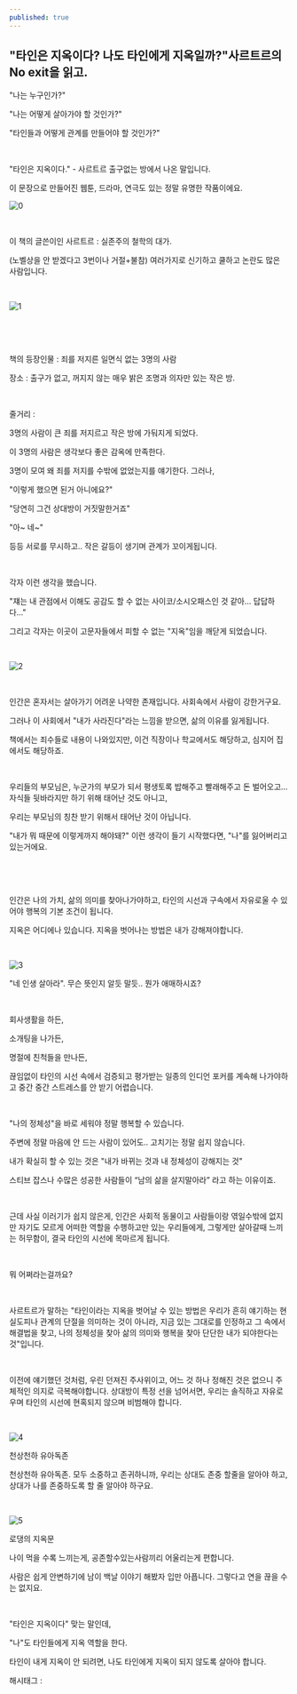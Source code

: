 ```yaml
---
published: true
---
```

## "타인은 지옥이다? 나도 타인에게 지옥일까?"사르트르의 No exit을 읽고.

"나는 누구인가?"

"나는 어떻게 살아가야 할 것인가?"

"타인들과 어떻게 관계를 만들어야 할 것인가?"

​

"타인은 지옥이다." - 사르트르 출구없는 방에서 나온 말입니다.

이 문장으로 만들어진 웹툰, 드라마, 연극도 있는 정말 유명한 작품이에요.

![0](/assets/img/223084202653/0.png)

​

이 책의 글쓴이인 사르트르 : 실존주의 철학의 대가.

(노벨상을 안 받겠다고 3번이나 거절+불참) 여러가지로 신기하고 쿨하고 논란도 많은 사람입니다.

​

![1](/assets/img/223084202653/1.png)

​

​

책의 등장인물 : 죄를 저지른 일면식 없는 3명의 사람

장소 : 출구가 없고, 꺼지지 않는 매우 밝은 조명과 의자만 있는 작은 방.

​

줄거리 :

3명의 사람이 큰 죄를 저지르고 작은 방에 가둬지게 되었다.

이 3명의 사람은 생각보다 좋은 감옥에 만족한다.

3명이 모여 왜 죄를 저지를 수밖에 없었는지를 얘기한다. 그러나,

"이렇게 했으면 된거 아니에요?"

"당연히 그건 상대방이 거짓말한거죠"

"아~ 네~"

등등 서로를 무시하고.. 작은 갈등이 생기며 관계가 꼬이게됩니다.

​

각자 이런 생각을 했습니다.

"쟤는 내 관점에서 이해도 공감도 할 수 없는 사이코/소시오패스인 것 같아... 답답하다..."

그리고 각자는 이곳이 고문자들에서 피할 수 없는 "지옥"임을 깨닫게 되었습니다.

​

![2](/assets/img/223084202653/2.png)

​

인간은 혼자서는 살아가기 어려운 나약한 존재입니다. 사회속에서 사람이 강한거구요.

그러나 이 사회에서 "내가 사라진다"라는 느낌을 받으면, 삶의 이유를 잃게됩니다.

책에서는 죄수들로 내용이 나와있지만, 이건 직장이나 학교에서도 해당하고, 심지어 집에서도 해당하죠.

​

우리들의 부모님은, 누군가의 부모가 되서 평생토록 밥해주고 빨래해주고 돈 벌어오고... 자식들 뒷바라지만 하기 위해 태어난 것도 아니고,

우리는 부모님의 칭찬 받기 위해서 태어난 것이 아닙니다.

"내가 뭐 때문에 이렇게까지 해야돼?" 이런 생각이 들기 시작했다면, "나"를 잃어버리고 있는거에요.

​

​

인간은 나의 가치, 삶의 의미를 찾아나가야하고, 타인의 시선과 구속에서 자유로울 수 있어야 행복의 기본 조건이 됩니다.

지옥은 어디에나 있습니다. 지옥을 벗어나는 방법은 내가 강해져야합니다.

​

![3](/assets/img/223084202653/3.png)

"네 인생 살아라". 무슨 뜻인지 알듯 말듯.. 뭔가 애매하시죠?

​

회사생활을 하든,

소개팅을 나가든,

명절에 친척들을 만나든,

끊임없이 타인의 시선 속에서 검증되고 평가받는 일종의 인디언 포커를 계속해 나가야하고 중간 중간 스트레스를 안 받기 어렵습니다.

​

"나의 정체성"을 바로 세워야 정말 행복할 수 있습니다.

주변에 정말 마음에 안 드는 사람이 있어도.. 고치기는 정말 쉽지 않습니다.

내가 확실히 할 수 있는 것은 "내가 바뀌는 것과 내 정체성이 강해지는 것"

스티브 잡스나 수많은 성공한 사람들이 “남의 삶을 살지말아라” 라고 하는 이유이죠.

​

근데 사실 이러기가 쉽지 않은게, 인간은 사회적 동물이고 사람들이랑 엮일수밖에 없지만 자기도 모르게 어떠한 역할을 수행하고만 있는 우리들에게, 그렇게만 살아갈때 느끼는 허무함이, 결국 타인의 시선에 목마르게 됩니다.

​

뭐 어쩌라는걸까요?

​

사르트르가 말하는 "타인이라는 지옥을 벗어날 수 있는 방법은 우리가 흔히 얘기하는 현실도피나 관계의 단절을 의미하는 것이 아니라, 지금 있는 그대로를 인정하고 그 속에서 해결법을 찾고, 나의 정체성을 찾아 삶의 의미와 행복을 찾아 단단한 내가 되야한다는 것"입니다. 

​

이전에 얘기했던 것처럼, 우린 던져진 주사위이고, 어느 것 하나 정해진 것은 없으니 주체적인 의지로 극복해야합니다. 상대방이 특정 선을 넘어서면, 우리는 솔직하고 자유로우며 타인의 시선에 현혹되지 않으며 비범해야 합니다.

​

![4](/assets/img/223084202653/4.png)

천상천하 유아독존​

천상천하 유아독존. 모두 소중하고 존귀하니까, 우리는 상대도 존중 할줄을 알아야 하고, 상대가 나를 존중하도록 할 줄 알아야 하구요.

​

![5](/assets/img/223084202653/5.png)

로댕의 지옥문​

나이 먹을 수록 느끼는게, 공존할수있는사람끼리 어울리는게 편합니다.

사람은 쉽게 안변하기에 남이 백날 이야기 해봤자 입만 아픕니다. 그렇다고 연을 끊을 수는 없지요.

​

"타인은 지옥이다" 맞는 말인데,

"나"도 타인들에게 지옥 역할을 한다.

타인이 내게 지옥이 안 되려면, 나도 타인에게 지옥이 되지 않도록 살아야 합니다.

 해시태그 : 